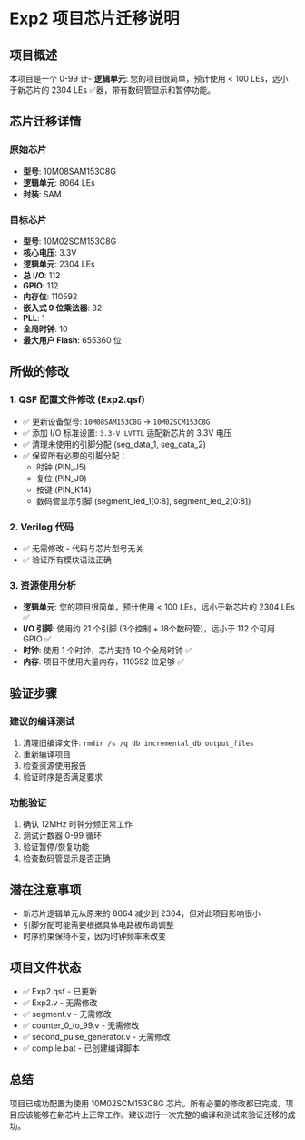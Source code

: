 # Exp2 项目芯片迁移说明

## 项目概述
本项目是一个 0-99 计- **逻辑单元**: 您的项目很简单，预计使用 < 100 LEs，远小于新芯片的 2304 LEs ✅器，带有数码管显示和暂停功能。

## 芯片迁移详情

### 原始芯片
- **型号**: 10M08SAM153C8G
- **逻辑单元**: 8064 LEs
- **封装**: SAM

### 目标芯片  
- **型号**: 10M02SCM153C8G
- **核心电压**: 3.3V
- **逻辑单元**: 2304 LEs
- **总 I/O**: 112
- **GPIO**: 112
- **内存位**: 110592
- **嵌入式 9 位乘法器**: 32
- **PLL**: 1
- **全局时钟**: 10
- **最大用户 Flash**: 655360 位

## 所做的修改

### 1. QSF 配置文件修改 (Exp2.qsf)
- ✅ 更新设备型号: `10M08SAM153C8G` → `10M02SCM153C8G`
- ✅ 添加 I/O 标准设置: `3.3-V LVTTL` 适配新芯片的 3.3V 电压
- ✅ 清理未使用的引脚分配 (seg_data_1, seg_data_2)
- ✅ 保留所有必要的引脚分配：
  - 时钟 (PIN_J5)
  - 复位 (PIN_J9) 
  - 按键 (PIN_K14)
  - 数码管显示引脚 (segment_led_1[0:8], segment_led_2[0:8])

### 2. Verilog 代码
- ✅ 无需修改 - 代码与芯片型号无关
- ✅ 验证所有模块语法正确

### 3. 资源使用分析
- **逻辑单元**: 您的项目很简单，预计使用 < 100 LEs，远小于新芯片的 2304 LEs ✅
- **I/O 引脚**: 使用约 21 个引脚 (3个控制 + 18个数码管)，远小于 112 个可用 GPIO ✅
- **时钟**: 使用 1 个时钟，芯片支持 10 个全局时钟 ✅
- **内存**: 项目不使用大量内存，110592 位足够 ✅

## 验证步骤

### 建议的编译测试
1. 清理旧编译文件: `rmdir /s /q db incremental_db output_files`
2. 重新编译项目
3. 检查资源使用报告
4. 验证时序是否满足要求

### 功能验证
1. 确认 12MHz 时钟分频正常工作
2. 测试计数器 0-99 循环
3. 验证暂停/恢复功能
4. 检查数码管显示是否正确

## 潜在注意事项
- 新芯片逻辑单元从原来的 8064 减少到 2304，但对此项目影响很小
- 引脚分配可能需要根据具体电路板布局调整
- 时序约束保持不变，因为时钟频率未改变

## 项目文件状态
- ✅ Exp2.qsf - 已更新
- ✅ Exp2.v - 无需修改
- ✅ segment.v - 无需修改  
- ✅ counter_0_to_99.v - 无需修改
- ✅ second_pulse_generator.v - 无需修改
- ✅ compile.bat - 已创建编译脚本

## 总结
项目已成功配置为使用 10M02SCM153C8G 芯片。所有必要的修改都已完成，项目应该能够在新芯片上正常工作。建议进行一次完整的编译和测试来验证迁移的成功。
